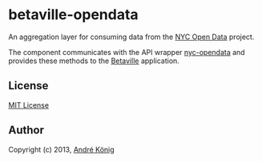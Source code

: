 betaville-opendata
==================

An aggregation layer for consuming data from the [NYC Open Data](https://nycopendata.socrata.com) project.

The component communicates with the API wrapper [nyc-opendata](https://github.com/akoenig/nyc-opendata) and provides these methods to the [Betaville](http://betaville.net) application.

## License

[MIT License](http://www.opensource.org/licenses/mit-license.php)

## Author

Copyright (c) 2013, [André König](http://iam.andrekoenig.info)
